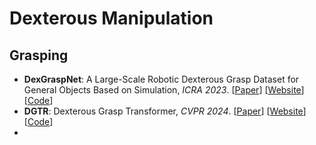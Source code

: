 # Dexterous Manipulation

## Grasping

- **DexGraspNet**: A Large-Scale Robotic Dexterous Grasp Dataset for General Objects Based on Simulation, *ICRA 2023*. [[Paper](https://arxiv.org/abs/2210.02697)] [[Website](https://pku-epic.github.io/DexGraspNet/)] [[Code](https://github.com/PKU-EPIC/DexGraspNet)]
- **DGTR**: Dexterous Grasp Transformer, *CVPR 2024*. [[Paper](https://arxiv.org/abs/2404.18135)] [[Website](https://isee-laboratory.github.io/dgtr/)] [[Code](https://github.com/iSEE-Laboratory/DGTR)]
- 